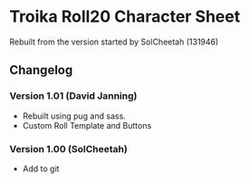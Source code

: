 # Troika Roll20 Character Sheet
Rebuilt from the version started by SolCheetah (131946)

## Changelog
### Version 1.01 (David Janning)
- Rebuilt using pug and sass.
- Custom Roll Template and Buttons
### Version 1.00 (SolCheetah)
- Add to git